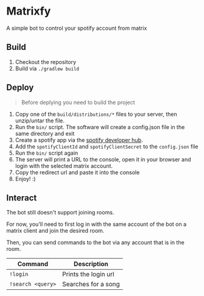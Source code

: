 # Matrixfy

A simple bot to control your spotify account from matrix

## Build

1. Checkout the repository
2. Build via `./gradlew build`

## Deploy

> Before deplying you need to build the project

1. Copy one of the `build/distributions/*` files to your server, then unzip/untar the file.
2. Run the `bin/` script. The software will create a config.json file in the same directory and exit
3. Create a spotify app via the [spotify developer hub](https://developer.spotify.com/dashboard/applications).
4. Add
   the `spotifyClientId` and `spotifyClientSecret` to the `config.json` file
5. Run the `bin/` script again
6. The server will print a URL to the console, open it in your browser and login with the selected matrix account.
7. Copy the redirect url and paste it into the console
8. Enjoy! :)

## Interact

The bot still doesn't support joining rooms.

For now, you'll need to first log in with the same account of the bot on a matrix client and join the desired room.

Then, you can send commands to the bot via any account that is in the room.

| Command           | Description          |
|-------------------|----------------------|
| `!login`          | Prints the login url |
| `!search <query>` | Searches for a song  |